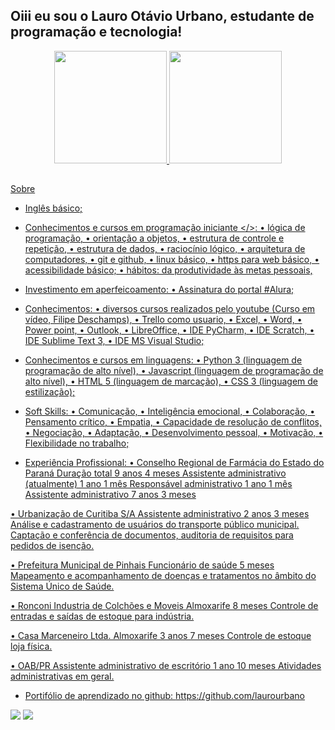## Oiii eu sou o Lauro Otávio Urbano, estudante de programação e tecnologia!
<div align="center">
  <a href="https://github.com/laurourbano">
  <img height="180em" src="https://github-readme-stats.vercel.app/api?username=laurourbano&show_icons=true&theme=dracula&include_all_commits=true&count_private=true"/>
  <img height="180em" src="https://github-readme-stats.vercel.app/api/top-langs/?username=laurourbano&layout=compact&langs_count=7&theme=dracula"/>
</div>

  ##
  <div>
  Sobre
    
    
- Inglês básico;

- Conhecimentos e cursos em programação iniciante </>:
• lógica de programação,
• orientação a objetos,
• estrutura de controle e repetição,
• estrutura de dados,
• raciocínio lógico,
• arquitetura de computadores,
• git e github,
• linux básico,
• https para web básico,
• acessibilidade básico;
• hábitos: da produtividade às metas pessoais,

- Investimento em aperfeicoamento:
• Assinatura do portal #Alura;

- Conhecimentos:
• diversos cursos realizados pelo youtube (Curso em vídeo, Filipe Deschamps),
• Trello como usuario,
• Excel,
• Word,
• Power point,
• Outlook,
• LibreOffice,
• IDE PyCharm,
• IDE Scratch,
• IDE Sublime Text 3,
• IDE MS Visual Studio;

- Conhecimentos e cursos em linguagens:
• Python 3 (linguagem de programação de alto nível),
• Javascript (linguagem de programação de alto nível),
• HTML 5 (linguagem de marcação),
• CSS 3 (linguagem de estilização);

- Soft Skills:
• Comunicação,
• Inteligência emocional,
• Colaboração,
• Pensamento crítico,
• Empatia,
• Capacidade de resolução de conflitos,
• Negociação,
• Adaptação,
• Desenvolvimento pessoal,
• Motivação,
• Flexibilidade no trabalho;

- Experiência Profissional:
• Conselho Regional de Farmácia do Estado do Paraná
Duração total 9 anos 4 meses
Assistente administrativo (atualmente)
1 ano 1 mês
Responsável administrativo
1 ano 1 mês
Assistente administrativo
7 anos 3 meses

• Urbanização de Curitiba S/A
Assistente administrativo
2 anos 3 meses
Análise e cadastramento de usuários do transporte público municipal.
Captação e conferência de documentos, auditoria de requisitos para pedidos de isenção.

• Prefeitura Municipal de Pinhais
Funcionário de saúde
5 meses
Mapeamento e acompanhamento de doenças e tratamentos no âmbito do Sistema Único de Saúde.

• Ronconi Industria de Colchões e Moveis
Almoxarife
8 meses
Controle de entradas e saídas de estoque para indústria.

• Casa Marceneiro Ltda.
Almoxarife
3 anos 7 meses
Controle de estoque loja física.

• OAB/PR
Assistente administrativo de escritório
1 ano 10 meses
Atividades administrativas em geral.

- Portifólio de aprendizado no github: https://github.com/laurourbano
  </div>
 
<div> 
  <a href="https://instagram.com/lauro_otavio" target="_blank"><img src="https://img.shields.io/badge/-Instagram-%23E4405F?style=for-the-badge&logo=instagram&logoColor=white" target="_blank"></a>
  <a href="https://www.linkedin.com/in/admeadslauro" target="_blank"><img src="https://img.shields.io/badge/-LinkedIn-%230077B5?style=for-the-badge&logo=linkedin&logoColor=white" target="_blank"></a> 
  
</div>

